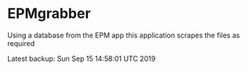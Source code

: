 # EPMgrabber
Using a database from the EPM app this application scrapes the files as required


Latest backup: Sun Sep 15 14:58:01 UTC 2019
